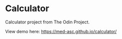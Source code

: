 # Calculator
Calculator project from The Odin Project.

View demo here: https://med-asc.github.io/calculator/
